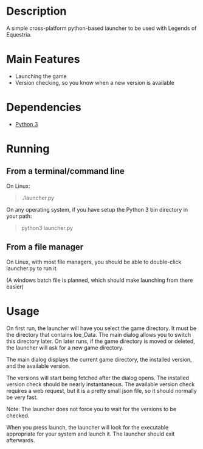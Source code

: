 # Description

A simple cross-platform python-based launcher to be used with Legends of Equestria.

# Main Features

* Launching the game
* Version checking, so you know when a new version is available

# Dependencies

* [Python 3](https://www.python.org/downloads/)

# Running

## From a terminal/command line
On Linux:
> ./launcher.py

On any operating system, if you have setup the Python 3 bin directory in your path:
> python3 launcher.py

## From a file manager
On Linux, with most file managers, you should be able to double-click launcher.py to run it.

(A windows batch file is planned, which should make launching from there easier)

# Usage
On first run, the launcher will have you select the game directory. It must be the directory that contains loe_Data. The main dialog allows you to switch this directory later. On later runs, if the game directory is moved or deleted, the launcher will ask for a new game directory.

The main dialog displays the current game directory, the installed version, and the available version.

The versions will start being fetched after the dialog opens. The installed version check should be nearly instantaneous. The available version check requires a web request, but it is a pretty small json file, so it should normally be very fast.

Note: The launcher does not force you to wait for the versions to be checked.

When you press launch, the launcher will look for the executable appropriate for your system and launch it. The launcher should exit afterwards.
